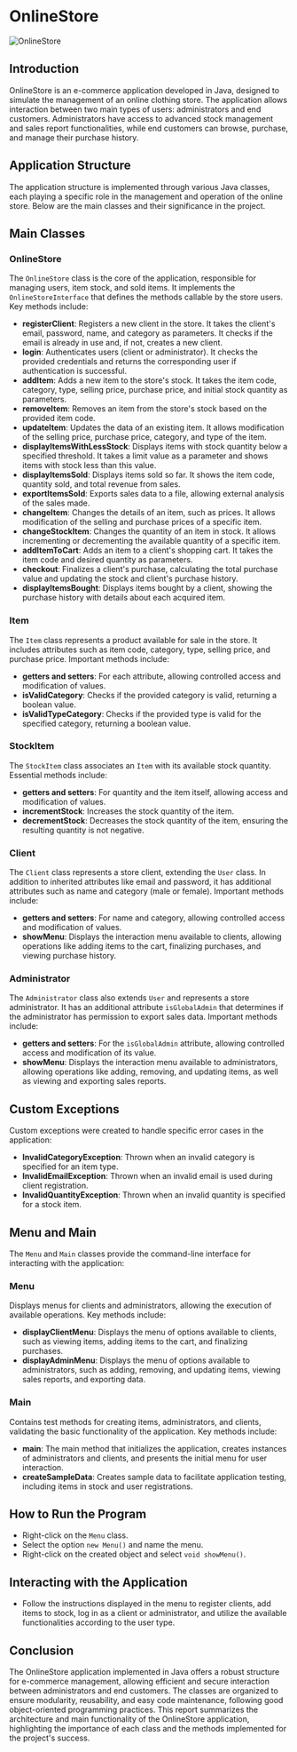 # OnlineStore
![OnlineStore](https://github.com/pmzpro/OnlineStore/assets/142250942/24d3f3b0-7985-494c-bf03-ae687d52c966)

## Introduction

OnlineStore is an e-commerce application developed in Java, designed to simulate the management of an online clothing store. The application allows interaction between two main types of users: administrators and end customers. Administrators have access to advanced stock management and sales report functionalities, while end customers can browse, purchase, and manage their purchase history.

## Application Structure

The application structure is implemented through various Java classes, each playing a specific role in the management and operation of the online store. Below are the main classes and their significance in the project.

## Main Classes

### OnlineStore

The `OnlineStore` class is the core of the application, responsible for managing users, item stock, and sold items. It implements the `OnlineStoreInterface` that defines the methods callable by the store users. Key methods include:

- **registerClient**: Registers a new client in the store. It takes the client's email, password, name, and category as parameters. It checks if the email is already in use and, if not, creates a new client.
- **login**: Authenticates users (client or administrator). It checks the provided credentials and returns the corresponding user if authentication is successful.
- **addItem**: Adds a new item to the store's stock. It takes the item code, category, type, selling price, purchase price, and initial stock quantity as parameters.
- **removeItem**: Removes an item from the store's stock based on the provided item code.
- **updateItem**: Updates the data of an existing item. It allows modification of the selling price, purchase price, category, and type of the item.
- **displayItemsWithLessStock**: Displays items with stock quantity below a specified threshold. It takes a limit value as a parameter and shows items with stock less than this value.
- **displayItemsSold**: Displays items sold so far. It shows the item code, quantity sold, and total revenue from sales.
- **exportItemsSold**: Exports sales data to a file, allowing external analysis of the sales made.
- **changeItem**: Changes the details of an item, such as prices. It allows modification of the selling and purchase prices of a specific item.
- **changeStockItem**: Changes the quantity of an item in stock. It allows incrementing or decrementing the available quantity of a specific item.
- **addItemToCart**: Adds an item to a client's shopping cart. It takes the item code and desired quantity as parameters.
- **checkout**: Finalizes a client's purchase, calculating the total purchase value and updating the stock and client's purchase history.
- **displayItemsBought**: Displays items bought by a client, showing the purchase history with details about each acquired item.

### Item

The `Item` class represents a product available for sale in the store. It includes attributes such as item code, category, type, selling price, and purchase price. Important methods include:

- **getters and setters**: For each attribute, allowing controlled access and modification of values.
- **isValidCategory**: Checks if the provided category is valid, returning a boolean value.
- **isValidTypeCategory**: Checks if the provided type is valid for the specified category, returning a boolean value.

### StockItem

The `StockItem` class associates an `Item` with its available stock quantity. Essential methods include:

- **getters and setters**: For quantity and the item itself, allowing access and modification of values.
- **incrementStock**: Increases the stock quantity of the item.
- **decrementStock**: Decreases the stock quantity of the item, ensuring the resulting quantity is not negative.

### Client

The `Client` class represents a store client, extending the `User` class. In addition to inherited attributes like email and password, it has additional attributes such as name and category (male or female). Important methods include:

- **getters and setters**: For name and category, allowing controlled access and modification of values.
- **showMenu**: Displays the interaction menu available to clients, allowing operations like adding items to the cart, finalizing purchases, and viewing purchase history.

### Administrator

The `Administrator` class also extends `User` and represents a store administrator. It has an additional attribute `isGlobalAdmin` that determines if the administrator has permission to export sales data. Important methods include:

- **getters and setters**: For the `isGlobalAdmin` attribute, allowing controlled access and modification of its value.
- **showMenu**: Displays the interaction menu available to administrators, allowing operations like adding, removing, and updating items, as well as viewing and exporting sales reports.

## Custom Exceptions

Custom exceptions were created to handle specific error cases in the application:

- **InvalidCategoryException**: Thrown when an invalid category is specified for an item type.
- **InvalidEmailException**: Thrown when an invalid email is used during client registration.
- **InvalidQuantityException**: Thrown when an invalid quantity is specified for a stock item.

## Menu and Main

The `Menu` and `Main` classes provide the command-line interface for interacting with the application:

### Menu

Displays menus for clients and administrators, allowing the execution of available operations. Key methods include:

- **displayClientMenu**: Displays the menu of options available to clients, such as viewing items, adding items to the cart, and finalizing purchases.
- **displayAdminMenu**: Displays the menu of options available to administrators, such as adding, removing, and updating items, viewing sales reports, and exporting data.

### Main

Contains test methods for creating items, administrators, and clients, validating the basic functionality of the application. Key methods include:

- **main**: The main method that initializes the application, creates instances of administrators and clients, and presents the initial menu for user interaction.
- **createSampleData**: Creates sample data to facilitate application testing, including items in stock and user registrations.

## How to Run the Program

- Right-click on the `Menu` class.
- Select the option `new Menu()` and name the menu.
- Right-click on the created object and select `void showMenu()`.

## Interacting with the Application

- Follow the instructions displayed in the menu to register clients, add items to stock, log in as a client or administrator, and utilize the available functionalities according to the user type.

## Conclusion

The OnlineStore application implemented in Java offers a robust structure for e-commerce management, allowing efficient and secure interaction between administrators and end customers. The classes are organized to ensure modularity, reusability, and easy code maintenance, following good object-oriented programming practices. This report summarizes the architecture and main functionality of the OnlineStore application, highlighting the importance of each class and the methods implemented for the project's success.
